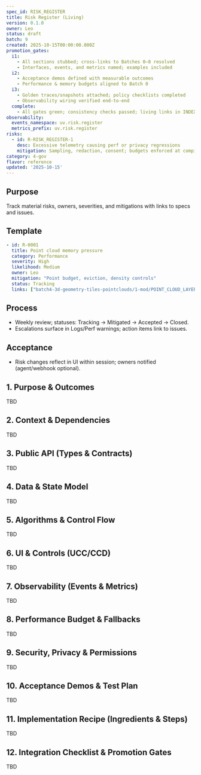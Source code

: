 ```yaml
---
spec_id: RISK_REGISTER
title: Risk Register (Living)
version: 0.1.0
owner: Leo
status: draft
batch: 9
created: 2025-10-15T00:00:00.000Z
promotion_gates:
  i1:
    - All sections stubbed; cross-links to Batches 0–8 resolved
    - Interfaces, events, and metrics named; examples included
  i2:
    - Acceptance demos defined with measurable outcomes
    - Performance & memory budgets aligned to Batch 0
  i3:
    - Golden traces/snapshots attached; policy checklists completed
    - Observability wiring verified end-to-end
  complete:
    - All gates green; consistency checks passed; living links in INDEX
observability:
  events_namespace: uv.risk.register
  metrics_prefix: uv.risk.register
risks:
  - id: R-RISK_REGISTER-1
    desc: Excessive telemetry causing perf or privacy regressions
    mitigation: Sampling, redaction, consent; budgets enforced at compile-time
category: 4-gov
flavor: reference
updated: '2025-10-15'
---
```


## Purpose
Track material risks, owners, severities, and mitigations with links to specs and issues.

## Template
```yaml
- id: R-0001
  title: Point cloud memory pressure
  category: Performance
  severity: High
  likelihood: Medium
  owner: Leo
  mitigation: "Point budget, eviction, density controls"
  status: Tracking
  links: ["batch4-3d-geometry-tiles-pointclouds/1-mod/POINT_CLOUD_LAYER.md"]
```
## Process
- Weekly review; statuses: Tracking → Mitigated → Accepted → Closed.
- Escalations surface in Logs/Perf warnings; action items link to issues.

## Acceptance
- Risk changes reflect in UI within session; owners notified (agent/webhook optional).

## 1. Purpose & Outcomes
TBD


## 2. Context & Dependencies
TBD


## 3. Public API (Types & Contracts)
TBD


## 4. Data & State Model
TBD


## 5. Algorithms & Control Flow
TBD


## 6. UI & Controls (UCC/CCD)
TBD


## 7. Observability (Events & Metrics)
TBD


## 8. Performance Budget & Fallbacks
TBD


## 9. Security, Privacy & Permissions
TBD


## 10. Acceptance Demos & Test Plan
TBD


## 11. Implementation Recipe (Ingredients & Steps)
TBD


## 12. Integration Checklist & Promotion Gates
TBD
